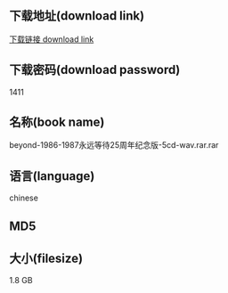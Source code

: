 ## 下载地址(download link)
[下载链接 download link](https://voluble-croquembouche-d321dc.netlify.app/?s=beyond-1986-1987%E6%B0%B8%E8%BF%9C%E7%AD%89%E5%BE%8525%E5%91%A8%E5%B9%B4%E7%BA%AA%E5%BF%B5%E7%89%88-5cd-wav.rar)

## 下载密码(download password)
1411

## 名称(book name)
beyond-1986-1987永远等待25周年纪念版-5cd-wav.rar.rar

## 语言(language)
chinese

## MD5


## 大小(filesize)
1.8 GB

